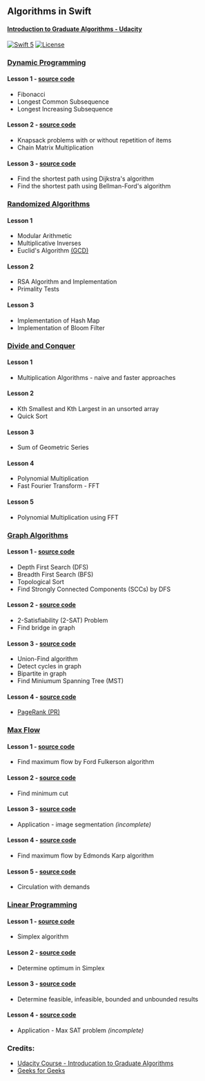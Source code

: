 ## Algorithms in Swift
#### [Introduction to Graduate Algorithms - Udacity](https://classroom.udacity.com/courses/ud401)

[![Swift 5](https://img.shields.io/badge/Swift-5.0-orange.svg?style=flat)](https://developer.apple.com/swift/)  [![License](https://img.shields.io/github/license/mashape/apistatus.svg)](https://github.com/twho/LeetCode-Swift/blob/master/LICENSE)

### [Dynamic Programming](https://classroom.udacity.com/courses/ud401/lessons/9752571100/concepts/97999906740923)
#### Lesson 1 - [source code](AlgorithmsSwift/DynamicProgramming/DP1.swift)
- Fibonacci
- Longest Common Subsequence
- Longest Increasing Subsequence

#### Lesson 2 - [source code](AlgorithmsSwift/DynamicProgramming/DP2.swift)
- Knapsack problems with or without repetition of items
- Chain Matrix Multiplication

#### Lesson 3 - [source code](AlgorithmsSwift/DynamicProgramming/DP3.swift)
- Find the shortest path using Dijkstra's algorithm
- Find the shortest path using Bellman-Ford's algorithm

### [Randomized Algorithms](https://classroom.udacity.com/courses/ud401/lessons/10043970561/concepts/100419526680923)
#### Lesson 1
- Modular Arithmetic
- Multiplicative Inverses
- Euclid's Algorithm [(GCD)](https://en.wikipedia.org/wiki/Greatest_common_divisor)

#### Lesson 2
- RSA Algorithm and Implementation
- Primality Tests

#### Lesson 3
- Implementation of Hash Map
- Implementation of Bloom Filter

### [Divide and Conquer](https://classroom.udacity.com/courses/ud401/lessons/10160749579/concepts/101586102940923)
#### Lesson 1
- Multiplication Algorithms - naive and faster approaches

#### Lesson 2
- Kth Smallest and Kth Largest in an unsorted array
- Quick Sort

#### Lesson 3
- Sum of Geometric Series

#### Lesson 4
- Polynomial Multiplication
- Fast Fourier Transform - FFT

#### Lesson 5
- Polynomial Multiplication using FFT

### [Graph Algorithms](https://classroom.udacity.com/courses/ud401/lessons/10159691481/concepts/ccc7db7b-af71-4683-8887-042e6d395085)
#### Lesson 1 - [source code](AlgorithmsSwift/Graph/GR1.swift)
- Depth First Search (DFS)
- Breadth First Search (BFS)
- Topological Sort
- Find Strongly Connected Components (SCCs) by DFS

#### Lesson 2 - [source code](AlgorithmsSwift/Graph/GR2.swift)
- 2-Satisfiability (2-SAT) Problem
- Find bridge in graph

#### Lesson 3 - [source code](AlgorithmsSwift/Graph/GR3.swift)
- Union-Find algorithm
- Detect cycles in graph
- Bipartite in graph
- Find Miniumum Spanning Tree (MST)

#### Lesson 4 - [source code](AlgorithmsSwift/Graph/GR4.swift)
- [PageRank (PR)](https://en.wikipedia.org/wiki/PageRank)

### [Max Flow](https://classroom.udacity.com/courses/ud401/lessons/0192c644-e156-46ab-83b8-6085cb5afbfb/concepts/a1d094d1-76cd-404f-8f6e-0192ebe642e7)
#### Lesson 1 - [source code](AlgorithmsSwift/MaxFlow/MF1.swift)
- Find maximum flow by Ford Fulkerson algorithm

#### Lesson 2 - [source code](AlgorithmsSwift/MaxFlow/MF2.swift)
- Find minimum cut

#### Lesson 3 - [source code](AlgorithmsSwift/MaxFlow/MF3.swift)
- Application - image segmentation *(incomplete)*

#### Lesson 4 - [source code](AlgorithmsSwift/MaxFlow/MF4.swift)
- Find maximum flow by Edmonds Karp algorithm

#### Lesson 5 - [source code](AlgorithmsSwift/MaxFlow/MF5.swift)
- Circulation with demands

### [Linear Programming](https://classroom.udacity.com/courses/ud401/lessons/f1e63dea-1406-470d-a6a8-a54b6b6b3724/concepts/de2811cd-0357-42a6-8ee3-44b13e3a6d19)
#### Lesson 1 - [source code](AlgorithmsSwift/LinearProgramming/LP1.swift)
- Simplex algorithm

#### Lesson 2 - [source code](AlgorithmsSwift/LinearProgramming/LP2.swift)
- Determine optimum in Simplex

#### Lesson 3 - [source code](AlgorithmsSwift/LinearProgramming/LP3.swift)
- Determine feasible, infeasible, bounded and unbounded results

#### Lesson 4 - [source code](AlgorithmsSwift/LinearProgramming/LP4.swift)
- Application - Max SAT problem *(incomplete)*

### Credits: 
- [Udacity Course - Introducation to Graduate Algorithms](https://classroom.udacity.com/courses/ud401)
- [Geeks for Geeks](https://www.geeksforgeeks.org/)
